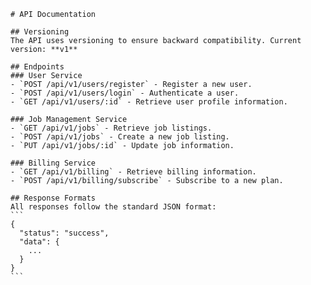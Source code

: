 
    # API Documentation

    ## Versioning
    The API uses versioning to ensure backward compatibility. Current version: **v1**

    ## Endpoints
    ### User Service
    - `POST /api/v1/users/register` - Register a new user.
    - `POST /api/v1/users/login` - Authenticate a user.
    - `GET /api/v1/users/:id` - Retrieve user profile information.

    ### Job Management Service
    - `GET /api/v1/jobs` - Retrieve job listings.
    - `POST /api/v1/jobs` - Create a new job listing.
    - `PUT /api/v1/jobs/:id` - Update job information.

    ### Billing Service
    - `GET /api/v1/billing` - Retrieve billing information.
    - `POST /api/v1/billing/subscribe` - Subscribe to a new plan.

    ## Response Formats
    All responses follow the standard JSON format:
    ```
    {
      "status": "success",
      "data": {
        ...
      }
    }
    ```
    